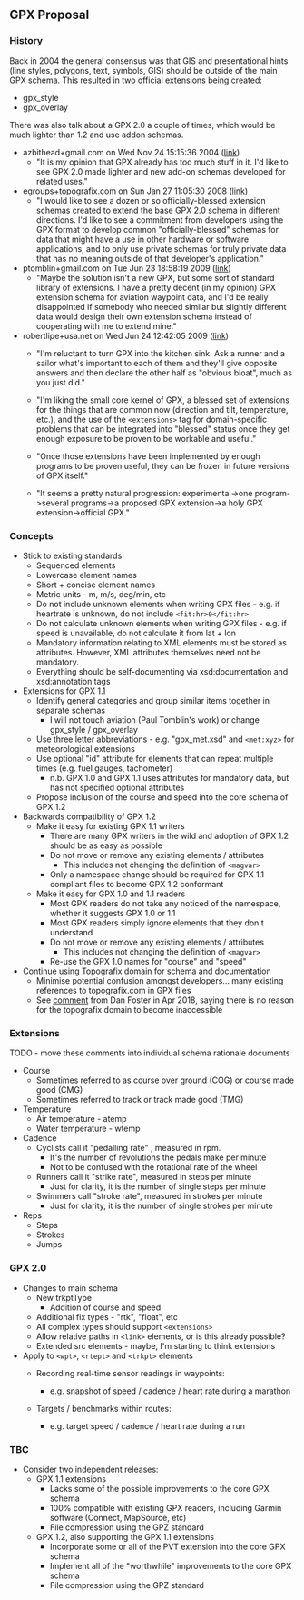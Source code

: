 ## GPX Proposal

### History

Back in 2004 the general consensus was that GIS and presentational hints (line styles, polygons, text, symbols, GIS) should be outside of the main GPX schema. This resulted in two official extensions being created:
- gpx_style
- gpx_overlay

There was also talk about a GPX 2.0 a couple of times, which would be much lighter than 1.2 and use addon schemas. 

- azbithead+gmail.com on Wed Nov 24 15:15:36 2004 ([link](https://www.topografix.com/gpx_mailing_list.asp#co34m5+isio@eGroups.com))
  - "It is my opinion that GPX already has too much stuff in it. I'd like to see GPX 2.0 made lighter and new add-on schemas developed for related uses."
- egroups+topografix.com on Sun Jan 27 11:05:30 2008 ([link](https://www.topografix.com/gpx_mailing_list.asp#1787503072.20080127140526@topografix.com))
  - "I would like to see a dozen or so officially-blessed extension schemas created to extend the base GPX 2.0 schema in different directions. I'd like to see a commitment from developers using the GPX format to develop common "officially-blessed" schemas for data that might have a use in other hardware or software applications, and to only use private schemas for truly private data that has no meaning outside of that developer's application."
- ptomblin+gmail.com on Tue Jun 23 18:58:19 2009 ([link](https://www.topografix.com/gpx_mailing_list.asp#8efd35820906231855r3ecdee3eodcedbfffc8c2c@mail.gmail.com))
  - "Maybe the solution isn't a new GPX, but some sort of standard library of extensions.  I have a pretty decent (in my opinion) GPX extension schema for aviation waypoint data, and I'd be really disappointed if somebody who needed similar but slightly different data would design their own extension schema instead of cooperating with me to extend mine."
- robertlipe+usa.net on Wed Jun 24 12:42:05 2009 ([link](https://www.topografix.com/gpx_mailing_list.asp#886NFXTOd6348S17.1245872489@cmsweb17))
  - "I'm reluctant to turn GPX into the kitchen sink.  Ask a runner and a sailor what's important to each of them and they'll give opposite answers and then declare the other half as "obvious bloat", much as you just did."
  - "I'm liking the small core kernel of GPX, a blessed set of extensions for the things that are common now (direction and tilt, temperature, etc.), and the use of the `<extensions>` tag for domain-specific problems that can be integrated into "blessed" status once they get enough exposure to be proven to be workable and useful."

  - "Once those extensions have been implemented by enough programs to be proven useful, they can be frozen in future versions of GPX itself."

  - "It seems a pretty natural progression: experimental->one program->several programs->a proposed GPX extension->a holy GPX extension->official GPX."



### Concepts

- Stick to existing standards
  - Sequenced elements
  - Lowercase element names
  - Short + concise element names
  - Metric units - m, m/s, deg/min, etc
  - Do not include unknown elements when writing GPX files - e.g. if heartrate is unknown, do not include `<fit:hr>0</fit:hr>`
  - Do not calculate unknown elements when writing GPX files - e.g. if speed is unavailable, do not calculate it from lat + lon
  - Mandatory information relating to XML elements must be stored as attributes. However, XML attributes themselves need not be mandatory.
  - Everything should be self-documenting via xsd:documentation and xsd:annotation tags
- Extensions for GPX 1.1
  - Identify general categories and group similar items together in separate schemas
    - I will not touch aviation (Paul Tomblin's work) or change gpx_style / gpx_overlay
  - Use three letter abbreviations - e.g. "gpx_met.xsd" and `<met:xyz>` for meteorological extensions
  - Use optional "id" attribute for elements that can repeat multiple times (e.g. fuel gauges, tachometer)
    - n.b. GPX 1.0 and GPX 1.1 uses attributes for mandatory data, but has not specified optional attributes
  - Propose inclusion of the course and speed into the core schema of GPX 1.2
- Backwards compatibility of GPX 1.2
  - Make it easy for existing GPX 1.1 writers
    - There are many GPX writers in the wild and adoption of GPX 1.2 should be as easy as possible
    - Do not move or remove any existing elements / attributes
      - This includes not changing the definition of `<magvar>`
    - Only a namespace change should be required for GPX 1.1 compliant files to become GPX 1.2 conformant
  - Make it easy for GPX 1.0 and 1.1 readers
    - Most GPX readers do not take any noticed of the namespace, whether it suggests GPX 1.0 or 1.1
    - Most GPX readers simply ignore elements that they don't understand
    - Do not move or remove any existing elements / attributes
      - This includes not changing the definition of `<magvar>`
    - Re-use the GPX 1.0 names for "course" and "speed"
- Continue using Topografix domain for schema and documentation
  - Minimise potential confusion amongst developers... many existing references to topografix.com in GPX files
  - See [comment](https://www.topografix.com/gpx_mailing_list.asp#pbqhps+1tskr5v@YahooGroups.com) from Dan Foster in Apr 2018, saying there is no reason for the topografix domain to become inaccessible
  



### Extensions

TODO - move these comments into individual schema rationale documents

- Course
  - Sometimes referred to as course over ground (COG) or course made good (CMG)
  - Sometimes referred to track or track made good (TMG)
- Temperature
  - Air temperature - atemp
  - Water temperature - wtemp
- Cadence
  - Cyclists call it "pedalling rate" , measured in rpm.
    - It's the number of revolutions the pedals make per minute
    - Not to be confused with the rotational rate of the wheel
  - Runners call it "strike rate", measured in steps per minute
    - Just for clarity, it is the number of single steps per minute
  - Swimmers call "stroke rate", measured in strokes per minute
    - Just for clarity, it is the number of single strokes per minute
- Reps
  - Steps
  - Strokes
  - Jumps



### GPX 2.0

- Changes to main schema
  - New trkptType
    - Addition of course and speed
  - Additional fix types - "rtk", "float", etc
  - All complex types should support `<extensions>`
  - Allow relative paths in `<link>` elements, or is this already possible?
  - Extended src elements - maybe, I'm starting to think extensions
- Apply to `<wpt>`, `<rtept>` and `<trkpt>` elements
  - Recording real-time sensor readings in waypoints:
    - e.g. snapshot of speed / cadence / heart rate during a marathon

  - Targets / benchmarks within routes:
    - e.g. target speed / cadence / heart rate during a run



### TBC

- Consider two independent releases:
  - GPX 1.1 extensions
    - Lacks some of the possible improvements to the core GPX schema
    - 100% compatible with existing GPX readers, including Garmin software (Connect, MapSource, etc)
    - File compression using the GPZ standard
  - GPX 1.2, also supporting the GPX 1.1 extensions
    - Incorporate some or all of the PVT extension into the core GPX schema
    - Implement all of the "worthwhile" improvements to the core GPX schema
    - File compression using the GPZ standard

